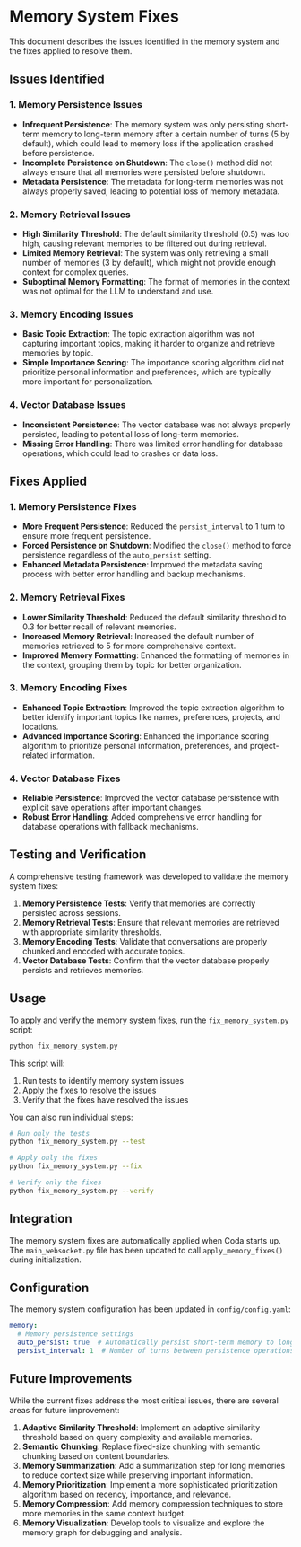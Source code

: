 # Memory System Fixes

This document describes the issues identified in the memory system and the fixes applied to resolve them.

## Issues Identified

### 1. Memory Persistence Issues

- **Infrequent Persistence**: The memory system was only persisting short-term memory to long-term memory after a certain number of turns (5 by default), which could lead to memory loss if the application crashed before persistence.
- **Incomplete Persistence on Shutdown**: The `close()` method did not always ensure that all memories were persisted before shutdown.
- **Metadata Persistence**: The metadata for long-term memories was not always properly saved, leading to potential loss of memory metadata.

### 2. Memory Retrieval Issues

- **High Similarity Threshold**: The default similarity threshold (0.5) was too high, causing relevant memories to be filtered out during retrieval.
- **Limited Memory Retrieval**: The system was only retrieving a small number of memories (3 by default), which might not provide enough context for complex queries.
- **Suboptimal Memory Formatting**: The format of memories in the context was not optimal for the LLM to understand and use.

### 3. Memory Encoding Issues

- **Basic Topic Extraction**: The topic extraction algorithm was not capturing important topics, making it harder to organize and retrieve memories by topic.
- **Simple Importance Scoring**: The importance scoring algorithm did not prioritize personal information and preferences, which are typically more important for personalization.

### 4. Vector Database Issues

- **Inconsistent Persistence**: The vector database was not always properly persisted, leading to potential loss of long-term memories.
- **Missing Error Handling**: There was limited error handling for database operations, which could lead to crashes or data loss.

## Fixes Applied

### 1. Memory Persistence Fixes

- **More Frequent Persistence**: Reduced the `persist_interval` to 1 turn to ensure more frequent persistence.
- **Forced Persistence on Shutdown**: Modified the `close()` method to force persistence regardless of the `auto_persist` setting.
- **Enhanced Metadata Persistence**: Improved the metadata saving process with better error handling and backup mechanisms.

### 2. Memory Retrieval Fixes

- **Lower Similarity Threshold**: Reduced the default similarity threshold to 0.3 for better recall of relevant memories.
- **Increased Memory Retrieval**: Increased the default number of memories retrieved to 5 for more comprehensive context.
- **Improved Memory Formatting**: Enhanced the formatting of memories in the context, grouping them by topic for better organization.

### 3. Memory Encoding Fixes

- **Enhanced Topic Extraction**: Improved the topic extraction algorithm to better identify important topics like names, preferences, projects, and locations.
- **Advanced Importance Scoring**: Enhanced the importance scoring algorithm to prioritize personal information, preferences, and project-related information.

### 4. Vector Database Fixes

- **Reliable Persistence**: Improved the vector database persistence with explicit save operations after important changes.
- **Robust Error Handling**: Added comprehensive error handling for database operations with fallback mechanisms.

## Testing and Verification

A comprehensive testing framework was developed to validate the memory system fixes:

1. **Memory Persistence Tests**: Verify that memories are correctly persisted across sessions.
2. **Memory Retrieval Tests**: Ensure that relevant memories are retrieved with appropriate similarity thresholds.
3. **Memory Encoding Tests**: Validate that conversations are properly chunked and encoded with accurate topics.
4. **Vector Database Tests**: Confirm that the vector database properly persists and retrieves memories.

## Usage

To apply and verify the memory system fixes, run the `fix_memory_system.py` script:

```bash
python fix_memory_system.py
```

This script will:
1. Run tests to identify memory system issues
2. Apply the fixes to resolve the issues
3. Verify that the fixes have resolved the issues

You can also run individual steps:

```bash
# Run only the tests
python fix_memory_system.py --test

# Apply only the fixes
python fix_memory_system.py --fix

# Verify only the fixes
python fix_memory_system.py --verify
```

## Integration

The memory system fixes are automatically applied when Coda starts up. The `main_websocket.py` file has been updated to call `apply_memory_fixes()` during initialization.

## Configuration

The memory system configuration has been updated in `config/config.yaml`:

```yaml
memory:
  # Memory persistence settings
  auto_persist: true  # Automatically persist short-term memory to long-term
  persist_interval: 1  # Number of turns between persistence operations (more aggressive)
```

## Future Improvements

While the current fixes address the most critical issues, there are several areas for future improvement:

1. **Adaptive Similarity Threshold**: Implement an adaptive similarity threshold based on query complexity and available memories.
2. **Semantic Chunking**: Replace fixed-size chunking with semantic chunking based on content boundaries.
3. **Memory Summarization**: Add a summarization step for long memories to reduce context size while preserving important information.
4. **Memory Prioritization**: Implement a more sophisticated prioritization algorithm based on recency, importance, and relevance.
5. **Memory Compression**: Add memory compression techniques to store more memories in the same context budget.
6. **Memory Visualization**: Develop tools to visualize and explore the memory graph for debugging and analysis.
